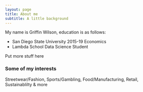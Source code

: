 ```yaml
---
layout: page
title: About me
subtitle: A little background
---
```


My name is Griffin Wilson, education is as follows:

- San Diego State University 2015-19 Economics
- Lambda School Data Science Student

Put more stuff here

### Some of my interests

Streetwear/Fashion, Sports/Gambling, Food/Manufacturing, Retail, Sustainablilty & more
